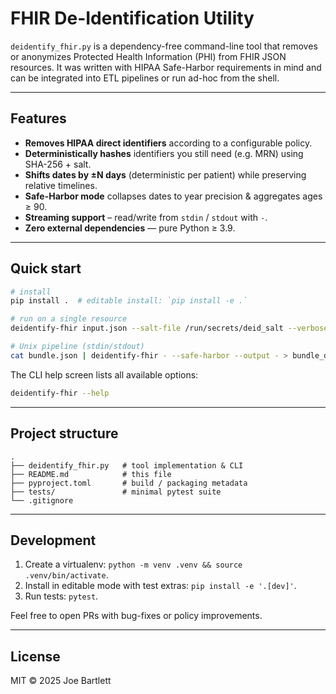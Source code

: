 # FHIR De-Identification Utility

`deidentify_fhir.py` is a dependency-free command-line tool that removes or anonymizes
Protected Health Information (PHI) from FHIR JSON resources.  It was written with
HIPAA Safe-Harbor requirements in mind and can be integrated into ETL pipelines or
run ad-hoc from the shell.

---

## Features

* **Removes HIPAA direct identifiers** according to a configurable policy.
* **Deterministically hashes** identifiers you still need (e.g. MRN) using SHA-256 + salt.
* **Shifts dates by ±N days** (deterministic per patient) while preserving relative timelines.
* **Safe-Harbor mode** collapses dates to year precision & aggregates ages ≥ 90.
* **Streaming support** – read/write from `stdin` / `stdout` with `-`.
* **Zero external dependencies** — pure Python ≥ 3.9.

---

## Quick start

```bash
# install
pip install .  # editable install: `pip install -e .`

# run on a single resource
deidentify-fhir input.json --salt-file /run/secrets/deid_salt --verbose

# Unix pipeline (stdin/stdout)
cat bundle.json | deidentify-fhir - --safe-harbor --output - > bundle_deid.json
```

The CLI help screen lists all available options:

```bash
deidentify-fhir --help
```

---

## Project structure

```
.
├── deidentify_fhir.py   # tool implementation & CLI
├── README.md            # this file
├── pyproject.toml       # build / packaging metadata
├── tests/               # minimal pytest suite
└── .gitignore
```

---

## Development

1. Create a virtualenv: `python -m venv .venv && source .venv/bin/activate`.
2. Install in editable mode with test extras: `pip install -e '.[dev]'`.
3. Run tests: `pytest`.

Feel free to open PRs with bug-fixes or policy improvements.

---

## License

MIT © 2025 Joe Bartlett